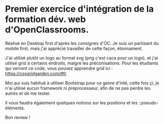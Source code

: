 # Premier exercice d'intégration de la formation dév. web d'OpenClassrooms.
Réalisé en Desktop first d'après les consignes d'OC. Je suis un partisant du mobile first, mais j'ai apprécié travailler de cette façon, étonnament.

J'ai utilisé plutôt un logo au format svg (png c'est caca pour un logo), et j'ai utilisé grid à certains endroits, malgré les préconisations.
Pour les étudiants qui verront ce code, vous pouvez apprendre grid ici : https://cssgridgarden.com/#fr

Moi qui suis habitué à utiliser Bootstrap pour ce genre d'inté, cette fois çi, je n'ai utilisé aucun framework ni préprocesseur, 
afin de ne pas perdre les autres et de me tester.

Il vous faudra également quelques notions sur les positions et les ::pseudo-éléments.

Bon review !

